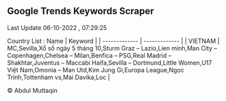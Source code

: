

## Google Trends Keywords Scraper 
 
Last Update 06-10-2022 , 07:29:25

Country List :
 Name  | Keyword |
| ------------- | ------------- |
| VIETNAM | MC,Sevilla,Xổ số ngày 5 tháng 10,Sturm Graz – Lazio,Lien minh,Man City – Copenhagen,Chelsea – Milan,Benfica – PSG,Real Madrid – Shakhtar,Juventus – Maccabi Haifa,Sevilla – Dortmund,Little Women,U17 Việt Nam,Omonia – Man Utd,Kim Jung Gi,Europa League,Ngọc Trinh,Tottenham vs,Mai Davika,Loc |



© Abdul Muttaqin 
